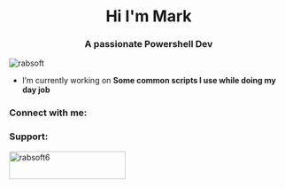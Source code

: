 <h1 align="center">Hi I'm Mark</h1>
<h3 align="center">A passionate Powershell Dev</h3>

<p align="left"> <img src="https://komarev.com/ghpvc/?username=rabsoft&label=Profile%20views&color=0e75b6&style=flat" alt="rabsoft" /> </p>

- I’m currently working on **Some common scripts I use while doing my day job**

<h3 align="left">Connect with me:</h3>
<p align="left">
</p>

<h3 align="left">Support:</h3>
<p><a href="https://www.buymeacoffee.com/rabsoft6"> <img align="left" src="https://cdn.buymeacoffee.com/buttons/v2/default-yellow.png" height="50" width="210" alt="rabsoft6" /></a></p><br><br>
